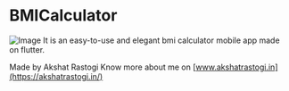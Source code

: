 # BMICalculator
![Image](https://firebasestorage.googleapis.com/v0/b/hackathon-buhack.appspot.com/o/Untitled%20design%20(11).png?alt=media&token=57c61cc5-73b6-4be8-9529-eda7d4598d68)
It is an easy-to-use and elegant bmi calculator mobile app made on flutter.

Made by Akshat Rastogi
Know more about me on [www.akshatrastogi.in](https://akshatrastogi.in/)
